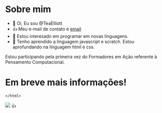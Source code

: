 # Sobre mim
- 👋 Oi, Eu sou @TeaElliott
- :+1: Meu e-mail de contato é [email](elivanio.soares@escola.pr.gov.br)
- 👀 Estou interesado em programar em novas linguagens.
- 🌱 Tenho aprendido a linguagem javascript e scratch. Estou aprofundando na linguagem html e css. 

Estou participando pela primeira vez do Formadores em Ação referente à Pensamento Computacional.


<html>
  <h1>
  Em breve mais informações!</h1>
    
    </html>



<a href = "mailto:elivanio.soares@escola.pr.gov.br"><img src="https://img.shields.io/badge/Gmail-D14836?style=for-the-badge&logo=gmail&logoColor=white" target="_blank"></a>
:+1:
<!---
TeaElliott/TeaElliott is a ✨ special ✨ repository because its `README.md` (this file) appears on your GitHub profile.
You can click the Preview link to take a look at your changes.
--->
